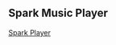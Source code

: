 ## Spark Music Player

[Spark Player](https://github.com/x86xFX/SparkMusicPlayer/assets/101990722/01e213a1-84ff-49c6-b4cd-402c772e0736)
